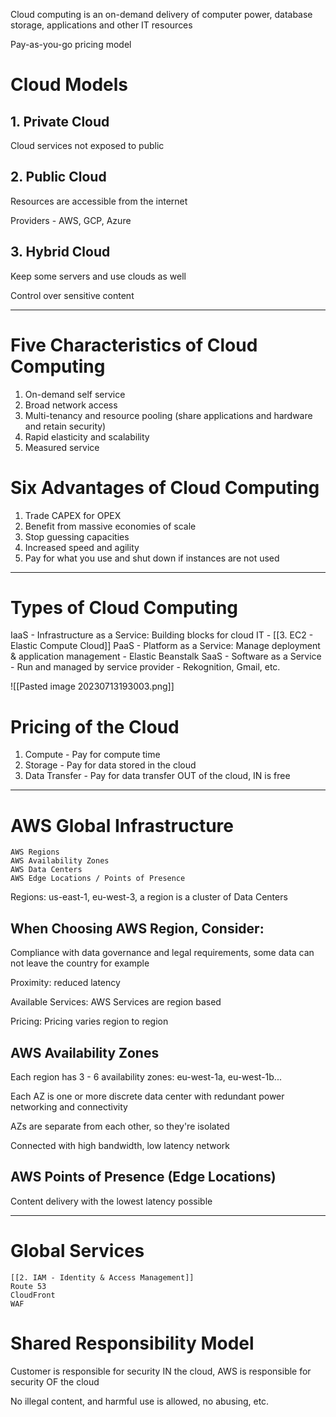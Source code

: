 Cloud computing is an on-demand delivery of computer power, database storage, applications and other IT resources

Pay-as-you-go pricing model

# Cloud Models

## 1. Private Cloud

Cloud services not exposed to public

## 2. Public Cloud

Resources are accessible from the internet

Providers - AWS, GCP, Azure

## 3. Hybrid Cloud

Keep some servers and use clouds as well

Control over sensitive content

<hr>

# Five Characteristics of Cloud Computing

1. On-demand self service 
2. Broad network access
3. Multi-tenancy and resource pooling (share applications and hardware and retain security)
4. Rapid elasticity and scalability
5. Measured service

# Six Advantages of Cloud Computing

1. Trade CAPEX for OPEX
2. Benefit from massive economies of scale
3. Stop guessing capacities
4. Increased speed and agility
5. Pay for what you use and shut down if instances are not used

<hr>

# Types of Cloud Computing

IaaS - Infrastructure as a Service: Building blocks for cloud IT  - [[3. EC2 - Elastic Compute Cloud]]
PaaS - Platform as a Service: Manage deployment & application management - Elastic Beanstalk
SaaS - Software as a Service - Run and managed by service provider - Rekognition, Gmail, etc.

![[Pasted image 20230713193003.png]]

# Pricing of the Cloud

1. Compute - Pay for compute time
2. Storage - Pay for data stored in the cloud
3. Data Transfer - Pay for data transfer OUT of the cloud, IN is free

<hr>

# AWS Global Infrastructure

	AWS Regions
	AWS Availability Zones
	AWS Data Centers
	AWS Edge Locations / Points of Presence

Regions: us-east-1, eu-west-3, a region is a cluster of Data Centers

## When Choosing AWS Region, Consider:

Compliance with data governance and legal requirements, some data can not leave the country for example

Proximity: reduced latency

Available Services: AWS Services are region based

Pricing: Pricing varies region to region

## AWS Availability Zones

Each region has 3 - 6 availability zones: eu-west-1a, eu-west-1b...

Each AZ is one or more discrete data center with redundant power networking and connectivity

AZs are separate from each other, so they're isolated

Connected with high bandwidth, low latency network

## AWS Points of Presence (Edge Locations)

Content delivery with the lowest latency possible

<hr>

# Global Services

	[[2. IAM - Identity & Access Management]]
	Route 53
	CloudFront
	WAF

# Shared Responsibility Model

Customer is responsible for security IN the cloud, AWS is responsible for security OF the cloud

No illegal content, and harmful use is allowed, no abusing, etc.

